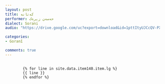 ```yaml
---
layout: post
title: که‌تانه‌
performer: حه‌سه‌ن زیره‌ک
dialect: Sorani
audio: "https://drive.google.com/uc?export=download&id=1pttItyUJCcQV-PX3hVad4xBAk8uRJ6sV"

categories:
- Goranî

comments: true
---
```


<div class="language-plaintext highlighter-rouge">
    <div class="highlight">
        <pre class="highlight">
            <code>
        {% for line in site.data.item140.item.lg %}
        {{ line }}
        {% endfor %}
            </code>
        </pre>
    </div>
</div>

